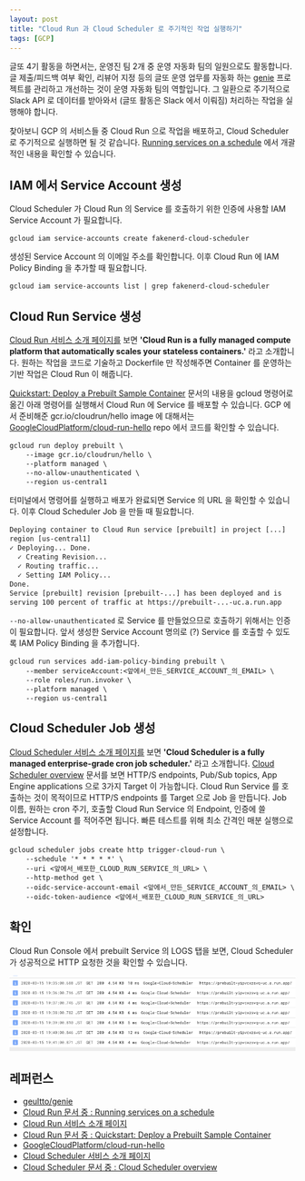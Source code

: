 ```yaml
---
layout: post
title: "Cloud Run 과 Cloud Scheduler 로 주기적인 작업 실행하기"
tags: [GCP]
---
```


글또 4기 활동을 하면서는, 운영진 팀 2개 중 운영 자동화 팀의 일원으로도 활동합니다. 글 제출/피드백 여부 확인, 리뷰어 지정 등의 글또 운영 업무를 자동화 하는 [genie](https://github.com/geultto/genie) 프로젝트를 관리하고 개선하는 것이 운영 자동화 팀의 역할입니다. 그 일환으로 주기적으로 Slack API 로 데이터를 받아와서 (글또 활동은 Slack 에서 이뤄짐) 처리하는 작업을 실행해야 합니다.

찾아보니 GCP 의 서비스들 중 Cloud Run 으로 작업을 배포하고, Cloud Scheduler 로 주기적으로 실행하면 될 것 같습니다. [Running services on a schedule](https://cloud.google.com/run/docs/triggering/using-scheduler) 에서 개괄적인 내용을 확인할 수 있습니다.

## IAM 에서 Service Account 생성

Cloud Scheduler 가 Cloud Run 의 Service 를 호출하기 위한 인증에 사용할 IAM Service Account 가 필요합니다.

```
gcloud iam service-accounts create fakenerd-cloud-scheduler
```

생성된 Service Account 의 이메일 주소를 확인합니다. 이후 Cloud Run 에 IAM Policy Binding 을 추가할 때 필요합니다.

```
gcloud iam service-accounts list | grep fakenerd-cloud-scheduler
```

## Cloud Run Service 생성

[Cloud Run 서비스 소개 페이지를](https://cloud.google.com/run) 보면 **'Cloud Run is a fully managed compute platform that automatically scales your stateless containers.'** 라고 소개합니다. 원하는 작업을 코드로 기술하고 Dockerfile 만 작성해주면 Container 를 운영하는 기반 작업은 Cloud Run 이 해줍니다.

[Quickstart: Deploy a Prebuilt Sample Container](https://cloud.google.com/run/docs/quickstarts/prebuilt-deploy) 문서의 내용을 gcloud 명령어로 옮긴 아래 명령어를 실행해서 Cloud Run 에 Service 를 배포할 수 있습니다. GCP 에서 준비해준 gcr.io/cloudrun/hello image 에 대해서는 [GoogleCloudPlatform/cloud-run-hello](https://github.com/GoogleCloudPlatform/cloud-run-hello) repo 에서 코드를 확인할 수 있습니다.

```
gcloud run deploy prebuilt \
    --image gcr.io/cloudrun/hello \
    --platform managed \
    --no-allow-unauthenticated \
    --region us-central1
```

터미널에서 명령어를 실행하고 배포가 완료되면 Service 의 URL 을 확인할 수 있습니다. 이후 Cloud Scheduler Job 을 만들 때 필요합니다.

```
Deploying container to Cloud Run service [prebuilt] in project [...] region [us-central1]
✓ Deploying... Done.
  ✓ Creating Revision...
  ✓ Routing traffic...
  ✓ Setting IAM Policy...
Done.
Service [prebuilt] revision [prebuilt-...] has been deployed and is serving 100 percent of traffic at https://prebuilt-...-uc.a.run.app
```

`--no-allow-unauthenticated` 로 Service 를 만들었으므로 호출하기 위해서는 인증이 필요합니다. 앞서 생성한 Service Account 명의로 (?) Service 를 호출할 수 있도록 IAM Policy Binding 을 추가합니다.

```
gcloud run services add-iam-policy-binding prebuilt \
    --member serviceAccount:<앞에서_만든_SERVICE_ACCOUNT_의_EMAIL> \
    --role roles/run.invoker \
    --platform managed \
    --region us-central1
```

## Cloud Scheduler Job 생성

[Cloud Scheduler 서비스 소개 페이지를](https://cloud.google.com/scheduler) 보면 **'Cloud Scheduler is a fully managed enterprise-grade cron job scheduler.'** 라고 소개합니다. [Cloud Scheduler overview](https://cloud.google.com/scheduler/docs) 문서를 보면 HTTP/S endpoints, Pub/Sub topics, App Engine applications 으로 3가지 Target 이 가능합니다. Cloud Run Service 를 호출하는 것이 목적이므로 HTTP/S endpoints 를 Target 으로 Job 을 만듭니다. Job 이름, 원하는 cron 주기, 호출할 Cloud Run Service 의 Endpoint, 인증에 쓸 Service Account 를 적어주면 됩니다. 빠른 테스트를 위해 최소 간격인 매분 실행으로 설정합니다.

```
gcloud scheduler jobs create http trigger-cloud-run \
    --schedule '* * * * *' \
    --uri <앞에서_배포한_CLOUD_RUN_SERVICE_의_URL> \
    --http-method get \
    --oidc-service-account-email <앞에서_만든_SERVICE_ACCOUNT_의_EMAIL> \
    --oidc-token-audience <앞에서_배포한_CLOUD_RUN_SERVICE_의_URL>
```

## 확인

Cloud Run Console 에서 prebuilt Service 의 LOGS 탭을 보면, Cloud Scheduler 가 성공적으로 HTTP 요청한 것을 확인할 수 있습니다.

![2020-03-15-cloud-run-logs.png](https://raw.githubusercontent.com/chang12/chang12.github.io/88ffd9973f513063a85219a4823fcd86af9b19e0/images/2020-03-15-cloud-run-logs.png)

## 레퍼런스

- [geultto/genie](https://github.com/geultto/genie)
- [Cloud Run 문서 중 : Running services on a schedule](https://cloud.google.com/run/docs/triggering/using-scheduler)
- [Cloud Run 서비스 소개 페이지](https://cloud.google.com/run)
- [Cloud Run 문서 중 : Quickstart: Deploy a Prebuilt Sample Container](https://cloud.google.com/run/docs/quickstarts/prebuilt-deploy)
- [GoogleCloudPlatform/cloud-run-hello](https://github.com/GoogleCloudPlatform/cloud-run-hello)
- [Cloud Scheduler 서비스 소개 페이지](https://cloud.google.com/scheduler)
- [Cloud Scheduler 문서 중 : Cloud Scheduler overview](https://cloud.google.com/scheduler/docs)
